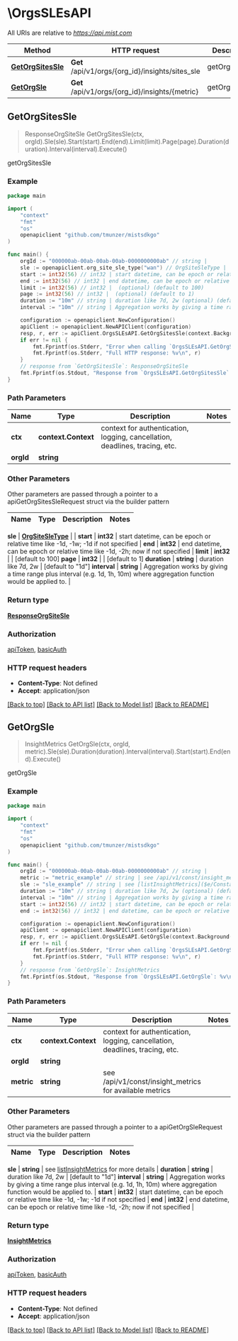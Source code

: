 # \OrgsSLEsAPI

All URIs are relative to *https://api.mist.com*

Method | HTTP request | Description
------------- | ------------- | -------------
[**GetOrgSitesSle**](OrgsSLEsAPI.md#GetOrgSitesSle) | **Get** /api/v1/orgs/{org_id}/insights/sites_sle | getOrgSitesSle
[**GetOrgSle**](OrgsSLEsAPI.md#GetOrgSle) | **Get** /api/v1/orgs/{org_id}/insights/{metric} | getOrgSle



## GetOrgSitesSle

> ResponseOrgSiteSle GetOrgSitesSle(ctx, orgId).Sle(sle).Start(start).End(end).Limit(limit).Page(page).Duration(duration).Interval(interval).Execute()

getOrgSitesSle



### Example

```go
package main

import (
	"context"
	"fmt"
	"os"
	openapiclient "github.com/tmunzer/mistsdkgo"
)

func main() {
	orgId := "000000ab-00ab-00ab-00ab-0000000000ab" // string | 
	sle := openapiclient.org_site_sle_type("wan") // OrgSiteSleType |  (optional)
	start := int32(56) // int32 | start datetime, can be epoch or relative time like -1d, -1w; -1d if not specified (optional)
	end := int32(56) // int32 | end datetime, can be epoch or relative time like -1d, -2h; now if not specified (optional)
	limit := int32(56) // int32 |  (optional) (default to 100)
	page := int32(56) // int32 |  (optional) (default to 1)
	duration := "10m" // string | duration like 7d, 2w (optional) (default to "1d")
	interval := "10m" // string | Aggregation works by giving a time range plus interval (e.g. 1d, 1h, 10m) where aggregation function would be applied to. (optional)

	configuration := openapiclient.NewConfiguration()
	apiClient := openapiclient.NewAPIClient(configuration)
	resp, r, err := apiClient.OrgsSLEsAPI.GetOrgSitesSle(context.Background(), orgId).Sle(sle).Start(start).End(end).Limit(limit).Page(page).Duration(duration).Interval(interval).Execute()
	if err != nil {
		fmt.Fprintf(os.Stderr, "Error when calling `OrgsSLEsAPI.GetOrgSitesSle``: %v\n", err)
		fmt.Fprintf(os.Stderr, "Full HTTP response: %v\n", r)
	}
	// response from `GetOrgSitesSle`: ResponseOrgSiteSle
	fmt.Fprintf(os.Stdout, "Response from `OrgsSLEsAPI.GetOrgSitesSle`: %v\n", resp)
}
```

### Path Parameters


Name | Type | Description  | Notes
------------- | ------------- | ------------- | -------------
**ctx** | **context.Context** | context for authentication, logging, cancellation, deadlines, tracing, etc.
**orgId** | **string** |  | 

### Other Parameters

Other parameters are passed through a pointer to a apiGetOrgSitesSleRequest struct via the builder pattern


Name | Type | Description  | Notes
------------- | ------------- | ------------- | -------------

 **sle** | [**OrgSiteSleType**](OrgSiteSleType.md) |  | 
 **start** | **int32** | start datetime, can be epoch or relative time like -1d, -1w; -1d if not specified | 
 **end** | **int32** | end datetime, can be epoch or relative time like -1d, -2h; now if not specified | 
 **limit** | **int32** |  | [default to 100]
 **page** | **int32** |  | [default to 1]
 **duration** | **string** | duration like 7d, 2w | [default to &quot;1d&quot;]
 **interval** | **string** | Aggregation works by giving a time range plus interval (e.g. 1d, 1h, 10m) where aggregation function would be applied to. | 

### Return type

[**ResponseOrgSiteSle**](ResponseOrgSiteSle.md)

### Authorization

[apiToken](../README.md#apiToken), [basicAuth](../README.md#basicAuth)

### HTTP request headers

- **Content-Type**: Not defined
- **Accept**: application/json

[[Back to top]](#) [[Back to API list]](../README.md#documentation-for-api-endpoints)
[[Back to Model list]](../README.md#documentation-for-models)
[[Back to README]](../README.md)


## GetOrgSle

> InsightMetrics GetOrgSle(ctx, orgId, metric).Sle(sle).Duration(duration).Interval(interval).Start(start).End(end).Execute()

getOrgSle



### Example

```go
package main

import (
	"context"
	"fmt"
	"os"
	openapiclient "github.com/tmunzer/mistsdkgo"
)

func main() {
	orgId := "000000ab-00ab-00ab-00ab-0000000000ab" // string | 
	metric := "metric_example" // string | see /api/v1/const/insight_metrics for available metrics
	sle := "sle_example" // string | see [listInsightMetrics]($e/Constants%20Misc/listInsightMetrics) for more details (optional)
	duration := "10m" // string | duration like 7d, 2w (optional) (default to "1d")
	interval := "10m" // string | Aggregation works by giving a time range plus interval (e.g. 1d, 1h, 10m) where aggregation function would be applied to. (optional)
	start := int32(56) // int32 | start datetime, can be epoch or relative time like -1d, -1w; -1d if not specified (optional)
	end := int32(56) // int32 | end datetime, can be epoch or relative time like -1d, -2h; now if not specified (optional)

	configuration := openapiclient.NewConfiguration()
	apiClient := openapiclient.NewAPIClient(configuration)
	resp, r, err := apiClient.OrgsSLEsAPI.GetOrgSle(context.Background(), orgId, metric).Sle(sle).Duration(duration).Interval(interval).Start(start).End(end).Execute()
	if err != nil {
		fmt.Fprintf(os.Stderr, "Error when calling `OrgsSLEsAPI.GetOrgSle``: %v\n", err)
		fmt.Fprintf(os.Stderr, "Full HTTP response: %v\n", r)
	}
	// response from `GetOrgSle`: InsightMetrics
	fmt.Fprintf(os.Stdout, "Response from `OrgsSLEsAPI.GetOrgSle`: %v\n", resp)
}
```

### Path Parameters


Name | Type | Description  | Notes
------------- | ------------- | ------------- | -------------
**ctx** | **context.Context** | context for authentication, logging, cancellation, deadlines, tracing, etc.
**orgId** | **string** |  | 
**metric** | **string** | see /api/v1/const/insight_metrics for available metrics | 

### Other Parameters

Other parameters are passed through a pointer to a apiGetOrgSleRequest struct via the builder pattern


Name | Type | Description  | Notes
------------- | ------------- | ------------- | -------------


 **sle** | **string** | see [listInsightMetrics]($e/Constants%20Misc/listInsightMetrics) for more details | 
 **duration** | **string** | duration like 7d, 2w | [default to &quot;1d&quot;]
 **interval** | **string** | Aggregation works by giving a time range plus interval (e.g. 1d, 1h, 10m) where aggregation function would be applied to. | 
 **start** | **int32** | start datetime, can be epoch or relative time like -1d, -1w; -1d if not specified | 
 **end** | **int32** | end datetime, can be epoch or relative time like -1d, -2h; now if not specified | 

### Return type

[**InsightMetrics**](InsightMetrics.md)

### Authorization

[apiToken](../README.md#apiToken), [basicAuth](../README.md#basicAuth)

### HTTP request headers

- **Content-Type**: Not defined
- **Accept**: application/json

[[Back to top]](#) [[Back to API list]](../README.md#documentation-for-api-endpoints)
[[Back to Model list]](../README.md#documentation-for-models)
[[Back to README]](../README.md)

